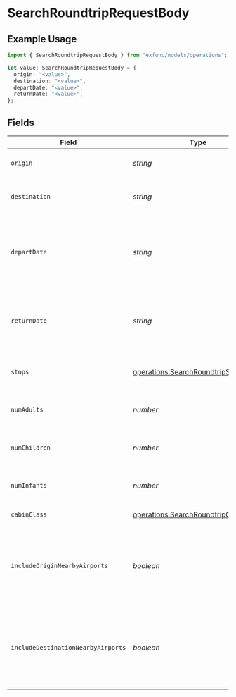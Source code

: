# SearchRoundtripRequestBody

## Example Usage

```typescript
import { SearchRoundtripRequestBody } from "exfunc/models/operations";

let value: SearchRoundtripRequestBody = {
  origin: "<value>",
  destination: "<value>",
  departDate: "<value>",
  returnDate: "<value>",
};
```

## Fields

| Field                                                                                        | Type                                                                                         | Required                                                                                     | Description                                                                                  |
| -------------------------------------------------------------------------------------------- | -------------------------------------------------------------------------------------------- | -------------------------------------------------------------------------------------------- | -------------------------------------------------------------------------------------------- |
| `origin`                                                                                     | *string*                                                                                     | :heavy_check_mark:                                                                           | The origin location of the itinerary                                                         |
| `destination`                                                                                | *string*                                                                                     | :heavy_check_mark:                                                                           | The destination location of the itinerary                                                    |
| `departDate`                                                                                 | *string*                                                                                     | :heavy_check_mark:                                                                           | The departure date of the itinerary. The format has to be YYYY-MM-DD                         |
| `returnDate`                                                                                 | *string*                                                                                     | :heavy_check_mark:                                                                           | The return date of the itinerary. The format has to be YYYY-MM-DD                            |
| `stops`                                                                                      | [operations.SearchRoundtripStops](../../models/operations/searchroundtripstops.md)[]         | :heavy_minus_sign:                                                                           | The list of filter values for number of stops                                                |
| `numAdults`                                                                                  | *number*                                                                                     | :heavy_minus_sign:                                                                           | The number of adults for the itinerary                                                       |
| `numChildren`                                                                                | *number*                                                                                     | :heavy_minus_sign:                                                                           | The number of children for the itinerary                                                     |
| `numInfants`                                                                                 | *number*                                                                                     | :heavy_minus_sign:                                                                           | The number of infants for the itinerary                                                      |
| `cabinClass`                                                                                 | [operations.SearchRoundtripCabinClass](../../models/operations/searchroundtripcabinclass.md) | :heavy_minus_sign:                                                                           | The cabin class filter                                                                       |
| `includeOriginNearbyAirports`                                                                | *boolean*                                                                                    | :heavy_minus_sign:                                                                           | Boolean to indicate whether to include nearby origin airports in the results or not          |
| `includeDestinationNearbyAirports`                                                           | *boolean*                                                                                    | :heavy_minus_sign:                                                                           | Boolean to indicate whether to include nearby destination airports in the results or not     |